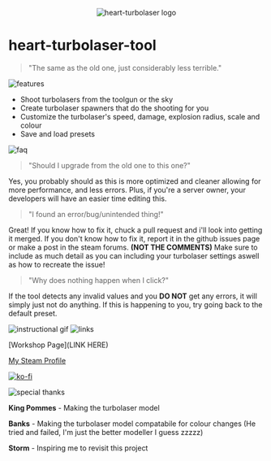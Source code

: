 <p align="center"><img src="https://media.discordapp.net/attachments/529602825269936139/1081858108294438943/turbolaser_header.png" alt="heart-turbolaser logo"></p>

# heart-turbolaser-tool
 > "The same as the old one, just considerably less terrible."

<img src="https://media.discordapp.net/attachments/529602825269936139/1081858668112384040/features.png" alt="features">
 
 + Shoot turbolasers from the toolgun or the sky
 + Create turbolaser spawners that do the shooting for you
 + Customize the turbolaser's speed, damage, explosion radius, scale and colour
 + Save and load presets
 
<img src="https://media.discordapp.net/attachments/529602825269936139/1081861970438922240/faq.png" alt="faq">
 
> "Should I upgrade from the old one to this one?"
 
Yes, you probably should as this is more optimized and cleaner allowing for more performance, and less errors. Plus, if you're a server owner, your developers will have an easier time editing this.

> "I found an error/bug/unintended thing!"
 
Great! If you know how to fix it, chuck a pull request and i'll look into getting it merged. If you don't know how to fix it, report it in the github issues page or make a post in the steam forums. **(NOT THE COMMENTS)** Make sure to include as much detail as you can including your turbolaser settings aswell as how to recreate the issue!

> "Why does nothing happen when I click?"
 
If the tool detects any invalid values and you **DO NOT** get any errors, it will simply just not do anything. If this is happening to you, try going back to the default preset.

<img src="https://media.discordapp.net/attachments/529602825269936139/1081864378476933191/tutorial.gif" alt="instructional gif">

<img src="https://media.discordapp.net/attachments/529602825269936139/1081864674850648064/links.png" alt="links">

[Workshop Page](LINK HERE)

[My Steam Profile](https://steamcommunity.com/id/drunkenhearted/)

[![ko-fi](https://media.discordapp.net/attachments/529602825269936139/1081866554364395620/kofi.png)](https://ko-fi.com/W7W0I556R)


<img src="https://media.discordapp.net/attachments/529602825269936139/1081864666294255616/special_thanks.png" alt="special thanks">

**King Pommes** - Making the turbolaser model

**Banks** - Making the turbolaser model compatabile for colour changes (He tried and failed, I'm just the better modeller I guess zzzzz)

**Storm** - Inspiring me to revisit this project
